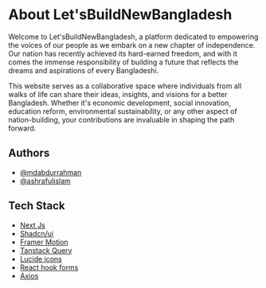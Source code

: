 
# About Let'sBuildNewBangladesh


Welcome to Let'sBuildNewBangladesh, a platform dedicated to empowering the voices of our people as we embark on a new chapter of independence. Our nation has recently achieved its hard-earned freedom, and with it comes the immense responsibility of building a future that reflects the dreams and aspirations of every Bangladeshi.

This website serves as a collaborative space where individuals from all walks of life can share their ideas, insights, and visions for a better Bangladesh. Whether it's economic development, social innovation, education reform, environmental sustainability, or any other aspect of nation-building, your contributions are invaluable in shaping the path forward.


## Authors

- [@mdabdurrahman](https://github.com/mdabdurrahman07)
- [@ashrafulislam](https://github.com/ashrafulrifaz)


## Tech Stack

 - [Next Js](https://nextjs.org/)
 - [Shadcn/ui](https://ui.shadcn.com/)
 - [Framer Motion](https://www.framer.com/motion/)
 - [Tanstack Query](https://tanstack.com/query/latest/docs/framework/react/overview)
 - [Lucide icons](https://lucide.dev/icons/)
 - [React hook forms](https://react-hook-form.com/)
 - [Axios](https://axios-http.com/docs/intro)

